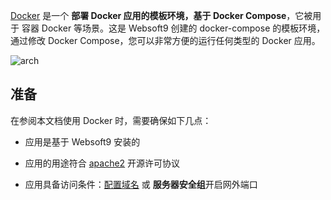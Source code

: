 [Docker](https://www.docker.com/) 是一个 **部署 Docker 应用的模板环境，基于 Docker Compose**，它被用于 容器 Docker  等场景。这是 Websoft9 创建的 docker-compose 的模板环境，通过修改 Docker Compose，您可以非常方便的运行任何类型的 Docker 应用。


![arch](https://libs.websoft9.com/Websoft9/DocsPicture/en/runtime/runtime-web-websoft9.png)


## 准备

在参阅本文档使用 Docker 时，需要确保如下几点：

- 应用是基于 Websoft9 安装的

- 应用的用途符合 [apache2](https://opensource.org/licenses/Apache-2.0) 开源许可协议

- 应用具备访问条件：[配置域名](./guide/appsetdomain) 或 **服务器安全组**开启网外端口